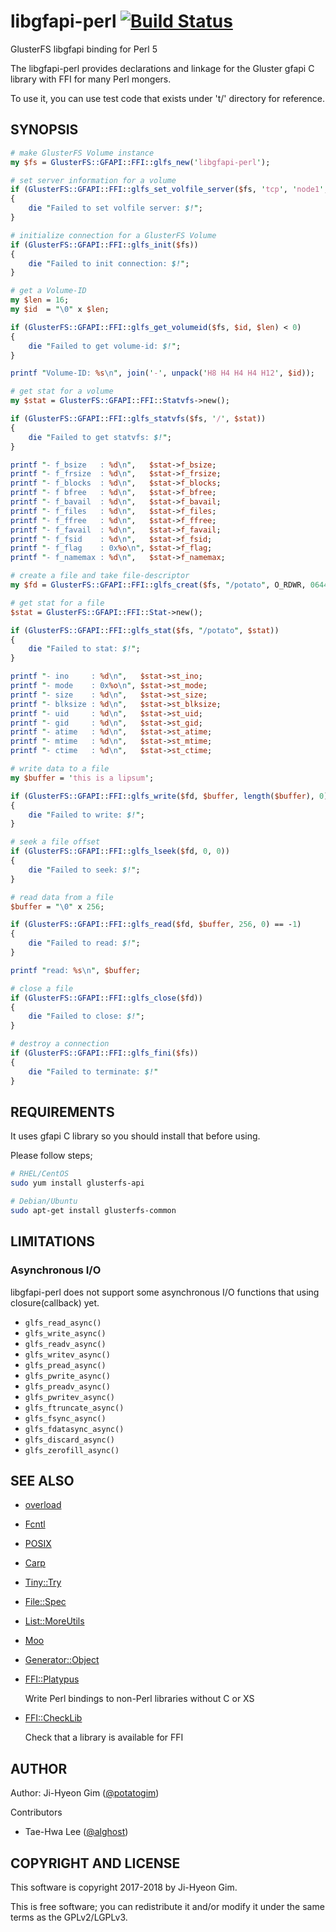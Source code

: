 # libgfapi-perl [![Build Status](https://travis-ci.org/gluster/libgfapi-perl.svg?branch=master)](https://travis-ci.org/gluster/libgfapi-perl)

GlusterFS libgfapi binding for Perl 5

The libgfapi-perl provides declarations and linkage for the Gluster gfapi C library with FFI for many Perl mongers.

To use it, you can use test code that exists under 't/' directory for reference.

## SYNOPSIS

```perl
# make GlusterFS Volume instance
my $fs = GlusterFS::GFAPI::FFI::glfs_new('libgfapi-perl');

# set server information for a volume
if (GlusterFS::GFAPI::FFI::glfs_set_volfile_server($fs, 'tcp', 'node1', 24007))
{
    die "Failed to set volfile server: $!";
}

# initialize connection for a GlusterFS Volume
if (GlusterFS::GFAPI::FFI::glfs_init($fs))
{
    die "Failed to init connection: $!";
}

# get a Volume-ID
my $len = 16;
my $id  = "\0" x $len;

if (GlusterFS::GFAPI::FFI::glfs_get_volumeid($fs, $id, $len) < 0)
{
    die "Failed to get volume-id: $!";
}

printf "Volume-ID: %s\n", join('-', unpack('H8 H4 H4 H4 H12', $id));

# get stat for a volume
my $stat = GlusterFS::GFAPI::FFI::Statvfs->new();

if (GlusterFS::GFAPI::FFI::glfs_statvfs($fs, '/', $stat))
{
    die "Failed to get statvfs: $!";
}

printf "- f_bsize   : %d\n",   $stat->f_bsize;
printf "- f_frsize  : %d\n",   $stat->f_frsize;
printf "- f_blocks  : %d\n",   $stat->f_blocks;
printf "- f bfree   : %d\n",   $stat->f_bfree;
printf "- f_bavail  : %d\n",   $stat->f_bavail;
printf "- f_files   : %d\n",   $stat->f_files;
printf "- f_ffree   : %d\n",   $stat->f_ffree;
printf "- f_favail  : %d\n",   $stat->f_favail;
printf "- f_fsid    : %d\n",   $stat->f_fsid;
printf "- f_flag    : 0x%o\n", $stat->f_flag;
printf "- f_namemax : %d\n",   $stat->f_namemax;

# create a file and take file-descriptor
my $fd = GlusterFS::GFAPI::FFI::glfs_creat($fs, "/potato", O_RDWR, 0644);

# get stat for a file
$stat = GlusterFS::GFAPI::FFI::Stat->new();

if (GlusterFS::GFAPI::FFI::glfs_stat($fs, "/potato", $stat))
{
    die "Failed to stat: $!";
}

printf "- ino     : %d\n",   $stat->st_ino;
printf "- mode    : 0x%o\n", $stat->st_mode;
printf "- size    : %d\n",   $stat->st_size;
printf "- blksize : %d\n",   $stat->st_blksize;
printf "- uid     : %d\n",   $stat->st_uid;
printf "- gid     : %d\n",   $stat->st_gid;
printf "- atime   : %d\n",   $stat->st_atime;
printf "- mtime   : %d\n",   $stat->st_mtime;
printf "- ctime   : %d\n",   $stat->st_ctime;

# write data to a file
my $buffer = 'this is a lipsum';

if (GlusterFS::GFAPI::FFI::glfs_write($fd, $buffer, length($buffer), 0) == -1)
{
    die "Failed to write: $!";
}

# seek a file offset
if (GlusterFS::GFAPI::FFI::glfs_lseek($fd, 0, 0))
{
    die "Failed to seek: $!";
}

# read data from a file
$buffer = "\0" x 256;

if (GlusterFS::GFAPI::FFI::glfs_read($fd, $buffer, 256, 0) == -1)
{
    die "Failed to read: $!";
}

printf "read: %s\n", $buffer;

# close a file
if (GlusterFS::GFAPI::FFI::glfs_close($fd))
{
    die "Failed to close: $!";
}

# destroy a connection
if (GlusterFS::GFAPI::FFI::glfs_fini($fs))
{
    die "Failed to terminate: $!"
}
```

## REQUIREMENTS

It uses gfapi C library so you should install that before using.

Please follow steps;

```sh
# RHEL/CentOS
sudo yum install glusterfs-api

# Debian/Ubuntu
sudo apt-get install glusterfs-common
```

## LIMITATIONS

### Asynchronous I/O

libgfapi-perl does not support some asynchronous I/O functions that using closure(callback) yet.

* ```glfs_read_async()```
* ```glfs_write_async()```
* ```glfs_readv_async()```
* ```glfs_writev_async()```
* ```glfs_pread_async()```
* ```glfs_pwrite_async()```
* ```glfs_preadv_async()```
* ```glfs_pwritev_async()```
* ```glfs_ftruncate_async()```
* ```glfs_fsync_async()```
* ```glfs_fdatasync_async()```
* ```glfs_discard_async()```
* ```glfs_zerofill_async()```

## SEE ALSO

- [overload](https://metacpan.org/pod/overload)



- [Fcntl](https://metacpan.org/pod/Fcntl)



- [POSIX](https://metacpan.org/pod/POSIX)



- [Carp](https://metacpan.org/pod/Carp)



- [Tiny::Try](https://metacpan.org/pod/Tiny::Try)



- [File::Spec](https://metacpan.org/pod/File::Spec)



- [List::MoreUtils](https://metacpan.org/pod/List::MoreUtils)



- [Moo](https://metacpan.org/pod/Moo)



- [Generator::Object](https://metacpan.org/pod/Generator::Object)



- [FFI::Platypus](https://metacpan.org/pod/FFI:Platypus)

    Write Perl bindings to non-Perl libraries without C or XS

- [FFI::CheckLib](https://metacpan.org/pod/FFI::CheckLib)

    Check that a library is available for FFI

## AUTHOR

Author: Ji-Hyeon Gim ([@potatogim](https://github.com/potatogim))

Contributors

- Tae-Hwa Lee ([@alghost](https://github.com/alghost))

## COPYRIGHT AND LICENSE

This software is copyright 2017-2018 by Ji-Hyeon Gim.

This is free software; you can redistribute it and/or modify it under the same terms as the GPLv2/LGPLv3.

